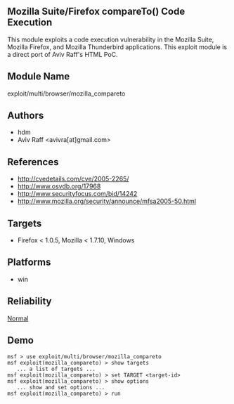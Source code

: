 ## Mozilla Suite/Firefox compareTo() Code Execution

This module exploits a code execution vulnerability in the 
Mozilla Suite, Mozilla Firefox, and Mozilla Thunderbird 
applications. This exploit module is a direct port of Aviv 
Raff's HTML PoC.


## Module Name
exploit/multi/browser/mozilla_compareto

## Authors
* hdm
* Aviv Raff <avivra[at]gmail.com>


## References
* http://cvedetails.com/cve/2005-2265/
* http://www.osvdb.org/17968
* http://www.securityfocus.com/bid/14242
* http://www.mozilla.org/security/announce/mfsa2005-50.html



## Targets
* Firefox < 1.0.5, Mozilla < 1.7.10, Windows


## Platforms
* win

## Reliability
[Normal](https://github.com/rapid7/metasploit-framework/wiki/Exploit-Ranking)

## Demo

```
msf > use exploit/multi/browser/mozilla_compareto
msf exploit(mozilla_compareto) > show targets
   ... a list of targets ...
msf exploit(mozilla_compareto) > set TARGET <target-id>
msf exploit(mozilla_compareto) > show options
   ... show and set options ...
msf exploit(mozilla_compareto) > run
```
    
    